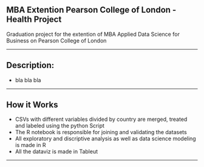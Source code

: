 ## MBA Extention Pearson College of London - Health Project

Graduation project for the extention of MBA Applied Data Science for Business on Pearson College of London 

-----------

## Description:
- bla bla bla 

-----------

## How it Works

- CSVs with different variables divided by country are merged, treated and labeled using the python Script
- The R notebook is responsible for joining and validating the datasets
- All exploratory and discriptive analysis as well as data science modeling is made in R
- All the dataviz is made in Tableut
-----------
